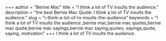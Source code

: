 +++
author = "Bernie Mac"
title = "I think a lot of TV insults the audience."
description = "the best Bernie Mac Quote: I think a lot of TV insults the audience."
slug = "i-think-a-lot-of-tv-insults-the-audience"
keywords = "I think a lot of TV insults the audience.,bernie mac,bernie mac quotes,bernie mac quote,bernie mac sayings,bernie mac saying,quotes, sayings,quote, saying, motivation"
+++
I think a lot of TV insults the audience.
